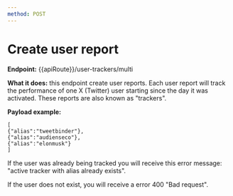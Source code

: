 ```yaml
---
method: POST
---
```


# Create user report

**Endpoint:** {{apiRoute}}/user-trackers/multi

**What it does:** this endpoint create user reports. Each user report will track the performance of one X (Twitter) user starting since the day it was activated. These reports are also known as "trackers". 

**Payload example:**

```
[
{"alias":"tweetbinder"},
{"alias":"audienseco"},
{"alias":"elonmusk"}
]

```
If the user was already being tracked you will receive this error message: "active tracker with alias already exists".

If the user does not exist, you will receive a error 400 "Bad request".
